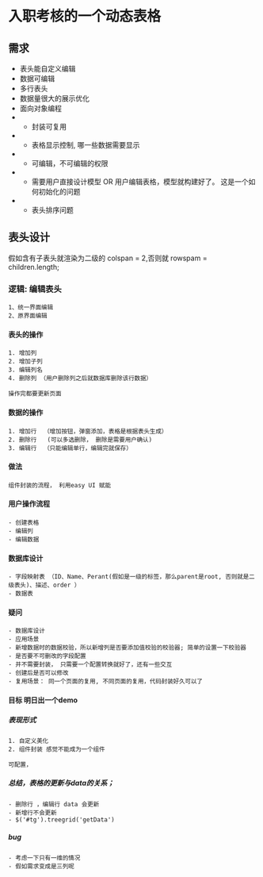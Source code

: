 # 入职考核的一个动态表格

## 需求

- 表头能自定义编辑
- 数据可编辑
- 多行表头
- 数据量很大的展示优化
- 面向对象编程
- * 封装可复用
- * 表格显示控制, 哪一些数据需要显示
- * 可编辑，不可编辑的权限
- * 需要用户直接设计模型 OR 用户编辑表格，模型就构建好了。 这是一个如何初始化的问题
- * 表头排序问题

## 表头设计

假如含有子表头就渲染为二级的 colspan = 2,否则就 rowspam = children.length;

### 逻辑: 编辑表头 

    1、统一界面编辑
    2、原界面编辑

#### 表头的操作

    
    1. 增加列
    2. 增加子列
    3. 编辑列名
    4. 删除列 （用户删除列之后就数据库删除该行数据）
    
    操作完都要更新页面


#### 数据的操作

    1. 增加行  （增加按钮，弹窗添加，表格是根据表头生成）
    2. 删除行   (可以多选删除， 删除是需要用户确认)
    3. 编辑行  （只能编辑单行，编辑完就保存）

#### 做法

    组件封装的流程， 利用easy UI 赋能

#### 用户操作流程

    - 创建表格
    - 编辑列
    - 编辑数据

#### 数据库设计

    - 字段映射表 （ID、Name、Perant(假如是一级的标签，那么parent是root, 否则就是二级表头)、描述、order ）
    - 数据表  

####  疑问

    - 数据库设计
    - 应用场景
    - 新增数据时的数据校验，所以新增列是否要添加值校验的校验器; 简单的设置一下校验器
    - 是否要不可删改的字段配置
    - 并不需要封装， 只需要一个配置转换就好了，还有一些交互
    - 创建后是否可以修改
    - 复用场景： 同一个页面的复用, 不同页面的复用，代码封装好久可以了

#### 目标 明日出一个demo

##### 表现形式

    1. 自定义美化
    2. 组件封装 感觉不能成为一个组件

    可配置，

##### 总结，表格的更新与data的关系；
    - 删除行 ，编辑行 data 会更新
    - 新增行不会更新
    - $('#tg').treegrid('getData')

##### bug 
    - 考虑一下只有一维的情况
    - 假如需求变成是三列呢